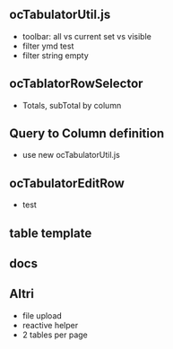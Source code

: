 
## ocTabulatorUtil.js
- toolbar: all vs current set vs visible
- filter ymd test
- filter string empty

## ocTablatorRowSelector
- Totals, subTotal by column

## Query to Column definition
- use new ocTabulatorUtil.js

## ocTabulatorEditRow
- test

## table template

## docs

## Altri
- file upload
- reactive helper
- 2 tables per page


